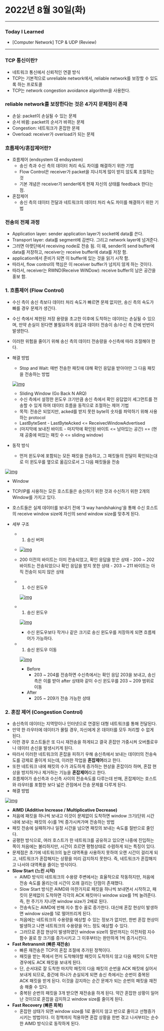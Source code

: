 # 2022년 8월 30일(화)

---

### Today I Learned

- [Computer Network] TCP & UDP (Review)

---

### TCP 통신이란?

- 네트워크 통신에서 신뢰적인 연결 방식
- TCP는 기본적으로 unreliable network에서, reliable network를 보장할 수 있도록 하는 프로토콜
- TCP는 network congestion avoidance algorithm을 사용한다.

### reliable network를 보장한다는 것은 4가지 문제점이 존재

- 손실: packet이 손실될 수 있는 문제
- 순서 바뀜: packet의 순서가 바뀌는 문제
- Congestion: 네트워크가 혼잡한 문제
- Overload: receiver가 overload가 되는 문제

### 흐름제어/혼잡제어란?

- 흐름제어 (endsystem 대 endsystem)
  - 송신 측과 수신 측의 데이터 처리 속도 차이를 해결하기 위한 기법
  - Flow Control은 receiver가 packet을 지나치게 많이 받지 않도록 조절하는 것
  - 기본 개념은 receiver가 sender에게 현재 자신의 상태를 feedback 한다는 점.
- 혼잡제어
  - 송신 측의 데이터 전달과 네트워크의 데이터 처리 속도 차이를 해결하기 위한 기법

### 전송의 전체 과정

- Application layer: sender application layer가 socket에 data를 쓴다.
- Transport layer: data를 segment에 감싼다. 그리고 network layer에 넘겨준다.
- 그러면 아랫단에서 receiving node로 전송 됨. 이 떄, sender의 send buffer에 data를 저장하고, receiver는 receive buffer에 data를 저장 함.
- application에서 준비가 되면 이 buffer에 있는 것을 읽기 시작 함.
- 따라서, flow control의 핵심은 이 receiver buffer가 넘치지 않게 하는 것이다.
- 따라서, receiver는 RWND(Receive WiNDow): receive buffer의 남은 공간을 홍보 함.

### 1. 흐름제어 (Flow Control)

- 수신 측이 송신 측보다 데이터 처리 속도가 빠르면 문제 없지만, 송신 측의 속도가 빠를 경우 문제가 생긴다.

- 수신 측에서 제한된 저장 용량을 초고한 이후에 도착하는 데이터는 손실될 수 있으며, 만약 손실이 된다면 불필요하게 응답과 데이터 전송이 송/수신 측 간에 빈번이 발생한다.

- 이러한 위험을 줄이기 위해 송신 측의 데이터 전송량을 수신측에 따라 조절해야 한다.

- 해결 방법

  - Stop and Wait: 매번 전송한 패킷에 대해 확인 응답을 받아야만 그 다음 패킷을 전송하는 방법

  [![img](https://camo.githubusercontent.com/cb7f08015fa52f106d69a4cab2c4ad48129e2b71133e368808c51578c01f5437/68747470733a2f2f74312e6461756d63646e2e6e65742f6366696c652f746973746f72792f323633423744344535373135454345423332)](https://camo.githubusercontent.com/cb7f08015fa52f106d69a4cab2c4ad48129e2b71133e368808c51578c01f5437/68747470733a2f2f74312e6461756d63646e2e6e65742f6366696c652f746973746f72792f323633423744344535373135454345423332)

  - Sliding Window (Go Back N ARQ)
  - 수신 측에서 설정한 윈도우 크기만큼 송신 측에서 확인 응답없이 세그먼트를 전송할 수 있게 하여 데이터 흐름을 동적으로 조절하는 제어 기법
  - 목적: 전송은 되었지만, acked를 받지 못한 byte의 숫자를 파악하기 위해 사용하는 protocol
  - LastByteSent - LastByteAcked <= ReceivecWindowAdvertised
  - (마지막에 보내진 바이트 - 마지막에 확인된 바이트 <= 남아있는 공간) == (현재 공중에 떠있는 패킷 수 <= sliding window)

- 동작 방식

  - 먼저 윈도우에 포함되는 모든 패킷을 전송하고, 그 패킷들의 전달이 확인되는대로 이 윈도우를 옆으로 옮김으로서 그 다음 패킷들을 전송

[![img](https://camo.githubusercontent.com/3cf70c635be033188c4f4b945b6a873100ea1edc6c6c43304b54d896a5385441/68747470733a2f2f74312e6461756d63646e2e6e65742f6366696c652f746973746f72792f323533463745343835373135454435463237)](https://camo.githubusercontent.com/3cf70c635be033188c4f4b945b6a873100ea1edc6c6c43304b54d896a5385441/68747470733a2f2f74312e6461756d63646e2e6e65742f6366696c652f746973746f72792f323533463745343835373135454435463237)

- Window

- TCP/IP를 사용하는 모든 호스트들은 송신하기 위한 것과 수신하기 위한 2개의 Window를 가지고 있다.

- 호스트들은 실제 데이터를 보내기 전에 '3 way handshaking'을 통해 수신 호스트의 receive window size에 자신의 send window size를 맞추게 된다.

- 세부 구조

  - 1. 송신 버퍼

  - [![img](https://camo.githubusercontent.com/5300c92ecb92341c1da329dc259bc28bfa7dc907928a46fee2090cf1a3cc4aa6/68747470733a2f2f74312e6461756d63646e2e6e65742f6366696c652f746973746f72792f323235333246343835373135454446323138)](https://camo.githubusercontent.com/5300c92ecb92341c1da329dc259bc28bfa7dc907928a46fee2090cf1a3cc4aa6/68747470733a2f2f74312e6461756d63646e2e6e65742f6366696c652f746973746f72792f323235333246343835373135454446323138)

  - 200 이전의 바이트는 이미 전송되었고, 확인 응답을 받은 상태 - 200 ~ 202 바이트는 전송되었으나 확인 응답을 받지 못한 상태 - 203 ~ 211 바이트는 아직 전송이 되지 않은 상태

  - 1. 수신 윈도우

    [![img](https://camo.githubusercontent.com/44ccd747b75539c822ab51cd4b977db3493cca0b4c7054a98cb7edda4a5ddaf6/68747470733a2f2f74312e6461756d63646e2e6e65742f6366696c652f746973746f72792f323534303341343835373135454533363242)](https://camo.githubusercontent.com/44ccd747b75539c822ab51cd4b977db3493cca0b4c7054a98cb7edda4a5ddaf6/68747470733a2f2f74312e6461756d63646e2e6e65742f6366696c652f746973746f72792f323534303341343835373135454533363242)

  - 1. 송신 윈도우

    [![img](https://camo.githubusercontent.com/7720b92250e9083fce77e1ded3b009873cb992cf49bbe601aa29b9691595eea9/68747470733a2f2f74312e6461756d63646e2e6e65742f6366696c652f746973746f72792f323532303234344235373135454536413134)](https://camo.githubusercontent.com/7720b92250e9083fce77e1ded3b009873cb992cf49bbe601aa29b9691595eea9/68747470733a2f2f74312e6461756d63646e2e6e65742f6366696c652f746973746f72792f323532303234344235373135454536413134)

    - 수신 윈도우보다 작거나 같은 크기로 송신 윈도우를 저장하게 되면 흐름제어가 가능하다.

  - 1. 송신 윈도우 이동

    [![img](https://camo.githubusercontent.com/a1ee8c02baf86e6a58b17375d367cd3ad69818cc95b61f8cf44fd53492c850fb/68747470733a2f2f74312e6461756d63646e2e6e65742f6366696c652f746973746f72792f323237444338353035373135454542413041)](https://camo.githubusercontent.com/a1ee8c02baf86e6a58b17375d367cd3ad69818cc95b61f8cf44fd53492c850fb/68747470733a2f2f74312e6461756d63646e2e6e65742f6366696c652f746973746f72792f323237444338353035373135454542413041)

    - Before
      - 203 ~ 204를 전송하면 수신측에서는 확인 응답 203을 보내고, 송신측은 이를 받아 after 상태와 같이 수신 윈도우를 203 ~ 209 범위로 이동
    - After
      - 205 ~ 209가 전송 가능한 상태

### 2. 혼잡 제어 (Congestion Control)

- 송신측의 데이터는 지역망이나 인터넷으로 연결된 대형 네트워크를 통해 전달된다.
- 만약 한 라우터에 데이터가 몰릴 경우, 자신에게 온 데이터를 모두 처리할 수 없게 된다.
- 이런 경우 호스트들은 또 다시 재전송을 하게되고 결국 혼잡만 가중시켜 오버플로우나 데이터 손신을 발생시키게 된다.
- 따라서 이러한 네트워크의 혼잡을 피하기 우해 송신측에서 보내는 데이터의 전송속도를 강제로 줄이게 되는데, 이러한 작업을 **혼잡제어**라고 한다.
- 또한 네트워크 내에 패킷의 수가 과도하게 증가하는 현상을 혼잡이라 하며, 혼잡 현상을 방지하거나 제거하는 기능을 **혼잡제어**라고 한다.
- 흐름제어가 송신측과 수신측 사이의 전송속도를 다루는데 반해, 혼잡제어는 호스트와 라우터를 포함한 보다 넓은 관점에서 전송 문제를 다루게 된다.
- 해결 방법

[![img](https://camo.githubusercontent.com/e5daaf381dd565e77a2827a78e339a708cb239e302354ff75b446f39e0134286/68747470733a2f2f74312e6461756d63646e2e6e65742f6366696c652f746973746f72792f323536453339343235373135463130313033)](https://camo.githubusercontent.com/e5daaf381dd565e77a2827a78e339a708cb239e302354ff75b446f39e0134286/68747470733a2f2f74312e6461756d63646e2e6e65742f6366696c652f746973746f72792f323536453339343235373135463130313033)

- **AIMD (Additive Increase / Multiplicative Decrease)**
- 처음에 패킷을 하나씩 보내고 이것이 문제없이 도착하면 window 크기(단위 시간 내에 보내는 패킷의 수)를 1씩 증가시켜가며 전송하는 방법
- 패킷 전송에 실패하거나 일정 시간을 넘으면 패킷의 보내는 속도를 절반으로 줄인다.
- 공평한 방식으로, 여러 호스트가 한 네트워크를 공유하고 있으면 나중에 진입하는 쪽이 처음에는 불리하지만, 시간이 흐르면 평형상태로 수렴하게 되는 특징이 있다.
- 문제점은 초기에 네트워크의 높은 대역폭을 사용하지 못하여 오랜 시간이 걸리게 되고, 네트워크가 혼잡해지는 상황을 미리 감지하지 못한다. 즉, 네트워크가 혼잡해지고 나서야 대역폭을 줄이는 방식이다.
- **Slow Start** **(느린 시작)**
  - AIMD 방식이 네트워크의 수용량 주변에서는 효율적으로 작동하지만, 처음에 전송 속도를 올리는데 시간이 오래 걸리는 단점이 존재했다.
  - Slow Start 방식은 AIMD와 마찬가지로 패킷을 하나씩 보내면서 시작하고, 패킷이 문제없이 도착하면 각각의 ACK 패킷마다 window size를 1씩 늘려준다. 즉, 한 주기가 지나면 window size가 2배로 된다.
  - 전송속도는 AIMD에 반해 지수 함수 꼴로 증가한다. 대신에 혼잡 현상이 발생하면 window size를 1로 떨어뜨리게 된다.
  - 처음에는 네트워크의 수용량을 예상할 수 있는 정보가 없지만, 한번 혼잡 현상이 발생하고 나면 네트워크의 수용량을 어느 정도 예상할 수 있다.
  - 그러므로 혼잡 현상이 발생하였던 window size의 절반까지는 이전처럼 지수 함수 꼴로 창 크기를 증가시키고 그 이후부터는 완만하게 1씩 증가시킨다.
- **Fast Retransmit (빠른 재전송)**
  - 빠른 재전송은 TCP의 혼잡 조절에 추가된 정책이다.
  - 패킷을 받는 쪽에서 먼저 도착해야할 패킷이 도착하지 않고 다음 패킷이 도착한 경우에도 ACK 패킷을 보내게 된다.
  - 단, 순서대로 잘 도착한 마지막 패킷의 다음 패킷의 순번을 ACK 패킷에 실어서 보내게 되므로, 중간에 하나가 손실되게 되면 송신 측에서는 순번이 중복된 ACK 패킷을 받게 된다. 이것을 감지하는 순간 문제가 되는 순번의 패킷을 재전송 해줄 수 있다.
  - 중복된 순번의 패킷을 3개 받으면 재전송을 하게 된다. 약간 혼잡한 상황이 일어난 것이므로 혼잡을 감지하고 window size를 줄이게 된다.
- **Fast Recovery (빠른 회복)**
  - 혼잡한 상태가 되면 window size를 1로 줄이지 않고 반으로 줄이고 선형증가시키는 방법이다. 이 정책까지 적용하면 혼잡 상황을 한번 겪고 나서부터는 순수한 AIMD 방식으로 동작하게 된다.


